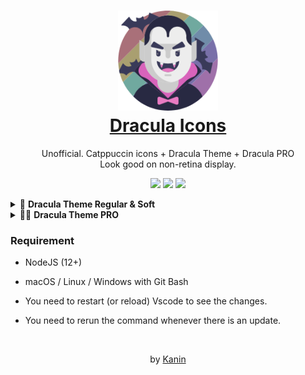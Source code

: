 <h1 align="center">
  <img src="https://raw.githubusercontent.com/Kanin-020/Dracula-Icons/refs/heads/main/resources/icon.png" width="160" alt="Logo"/><br/>
  <a href="https://github.com/Kanin-020/Dracula-Icons">Dracula Icons</a>
</h1>

<p align="center">
  Unofficial. Catppuccin icons + Dracula Theme + Dracula PRO
  <br />
  Look good on non-retina display. 
</p>

<p align="center">
  <img src="https://img.shields.io/github/directory-file-count/thang-nm/Catppuccin-Perfect-Icons/src/icons?label=icons&colorA=363a4f&colorB=eed49f&style=for-the-badge">
    <img src="https://img.shields.io/badge/theme combinations-9-_?colorA=363a4f&colorB=a6da95&style=for-the-badge">
  <img src="https://img.shields.io/badge/palettes-3-_?colorA=363a4f&colorB=b7bdf8&style=for-the-badge">



</p>


<details>
  <summary>🦇 <strong>Dracula Theme Regular & Soft</strong></summary>

<h3>Dracula Regular</h3>

<p align="center">
  <img width="640" src="https://raw.githubusercontent.com/Kanin-020/Dracula-Icons/refs/heads/main/previews/dracula-icons%402x.png">
</p>

<h3>Dracula Soft</h3>

<p align="center">
  <img width="640" src="https://raw.githubusercontent.com/Kanin-020/Dracula-Icons/refs/heads/main/previews/dracula-soft-icons%402x.png">
</p>

</details>

<details>
  <summary>🧛🏻 <strong>Dracula Theme PRO</strong></summary>

<h3>Dracula PRO</h3>

<p align="center">
  <img width="640" src="https://raw.githubusercontent.com/Kanin-020/Dracula-Icons/refs/heads/main/previews/draculaPro-icons%402x.png">
</p>

<h3>Blade</h3>

<p align="center">
  <img width="640" src="https://raw.githubusercontent.com/Kanin-020/Dracula-Icons/refs/heads/main/previews/draculaPro-Blade-icons%402x.png">
</p>

<h3>Buffy</h3>

<p align="center">
  <img width="640" src="https://raw.githubusercontent.com/Kanin-020/Dracula-Icons/refs/heads/main/previews/draculaPro-Buffy-icons%402x.png">
</p>

<h3>Lincoln</h3>

<p align="center">
  <img width="640" src="https://raw.githubusercontent.com/Kanin-020/Dracula-Icons/refs/heads/main/previews/draculaPro-Lincoln-icons%402x.png">
</p>

<h3>Morbius</h3>

<p align="center">
  <img width="640" src="https://raw.githubusercontent.com/Kanin-020/Dracula-Icons/refs/heads/main/previews/draculaPro-Morbius-icons%402x.png">
</p>

<h3>Van Helsing</h3>

<p align="center">
  <img width="640" src="https://raw.githubusercontent.com/Kanin-020/Dracula-Icons/refs/heads/main/previews/draculaPro-VanHelsing-icons%402x.png">
</p>

<h3>Alucard</h3>

<p align="center">
  <img width="640" src="https://raw.githubusercontent.com/Kanin-020/Dracula-Icons/refs/heads/main/previews/draculaProAlucard-icons%402x.png">
</p>

</details>



### Requirement

- NodeJS (12+)

- macOS / Linux / Windows with Git Bash

- You need to restart (or reload) Vscode to see the changes.

- You need to rerun the command whenever there is an update.

<br />

<p align="center">
  by <a href="https://github.com/Kanin-020" target="_blank">Kanin</a>
</p>
